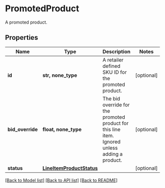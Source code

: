# PromotedProduct

A promoted product.

## Properties
Name | Type | Description | Notes
------------ | ------------- | ------------- | -------------
**id** | **str, none_type** | A retailer defined SKU ID for the promoted product. | [optional] 
**bid_override** | **float, none_type** | The bid override for the promoted product for this line item. Ignored unless adding a product. | [optional] 
**status** | [**LineItemProductStatus**](LineItemProductStatus.md) |  | [optional] 

[[Back to Model list]](../README.md#documentation-for-models) [[Back to API list]](../README.md#documentation-for-api-endpoints) [[Back to README]](../README.md)



